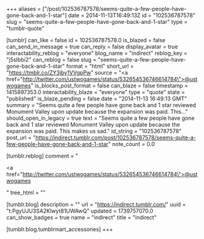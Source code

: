 +++
aliases = ["/post/102536787578/seems-quite-a-few-people-have-gone-back-and-1-star"]
date = 2014-11-13T16:49:13Z
id = "102536787578"
slug = "seems-quite-a-few-people-have-gone-back-and-1-star"
type = "tumblr-quote"

[tumblr]
can_like = false
id = 102536787578.0
is_blazed = false
can_send_in_message = true
can_reply = false
display_avatar = true
interactability_reblog = "everyone"
blog_name = "indirect"
reblog_key = "j5sIbbi2"
can_reblog = false
slug = "seems-quite-a-few-people-have-gone-back-and-1-star"
format = "html"
short_url = "https://tmblr.co/ZY3jby1VVgpPw"
source = "<a href=\"http://twitter.com/ustwogames/status/532654536746614784\">@ustwogames</a>"
is_blocks_post_format = false
can_blaze = false
timestamp = 1415897353.0
interactability_blaze = "everyone"
type = "quote"
state = "published"
is_blaze_pending = false
date = "2014-11-13 16:49:13 GMT"
summary = "Seems quite a few people have gone back and 1 star reviewed Monument Valley upon update because the expansion was paid. This..."
should_open_in_legacy = true
text = "Seems quite a few people have gone back and 1 star reviewed Monument Valley upon update because the expansion was paid. This makes us sad."
id_string = "102536787578"
post_url = "https://indirect.tumblr.com/post/102536787578/seems-quite-a-few-people-have-gone-back-and-1-star"
note_count = 0.0

[tumblr.reblog]
comment = "<p><a href=\"http://twitter.com/ustwogames/status/532654536746614784\">@ustwogames</a></p>"
tree_html = ""

[tumblr.blog]
description = ""
url = "https://indirect.tumblr.com/"
uuid = "t:PgyUJU3SA2Klwyt81UWAwQ"
updated = 1739757070.0
can_show_badges = true
name = "indirect"
title = "indirect"

[tumblr.blog.tumblrmart_accessories]
+++
